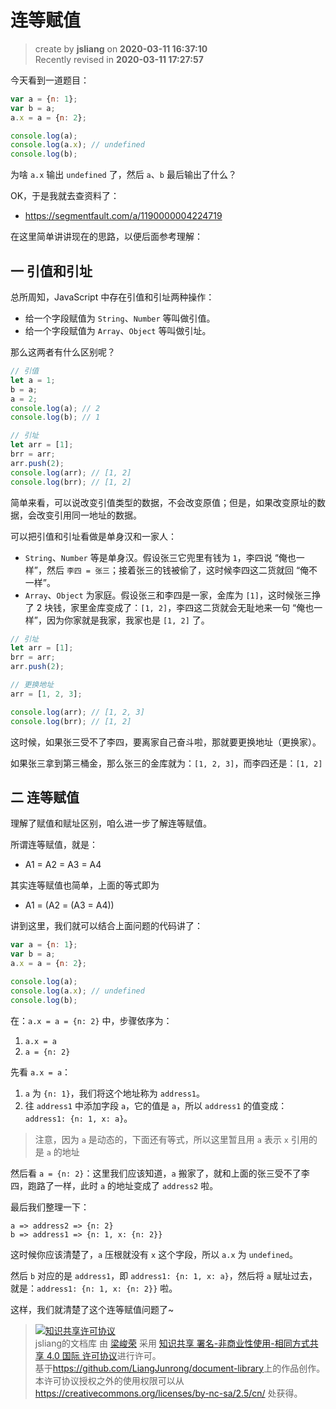 连等赋值
===

> create by **jsliang** on **2020-03-11 16:37:10**  
> Recently revised in **2020-03-11 17:27:57**

今天看到一道题目：

```js
var a = {n: 1};
var b = a;
a.x = a = {n: 2};

console.log(a);
console.log(a.x); // undefined
console.log(b);
```

为啥 `a.x` 输出 `undefined` 了，然后 `a`、`b` 最后输出了什么？

OK，于是我就去查资料了：

* https://segmentfault.com/a/1190000004224719

在这里简单讲讲现在的思路，以便后面参考理解：

## 一 引值和引址

总所周知，JavaScript 中存在引值和引址两种操作：

* 给一个字段赋值为 `String`、`Number` 等叫做引值。
* 给一个字段赋值为 `Array`、`Object` 等叫做引址。

那么这两者有什么区别呢？

```js
// 引值
let a = 1;
b = a;
a = 2;
console.log(a); // 2
console.log(b); // 1

// 引址
let arr = [1];
brr = arr;
arr.push(2);
console.log(arr); // [1, 2]
console.log(brr); // [1, 2]
```

简单来看，可以说改变引值类型的数据，不会改变原值；但是，如果改变原址的数据，会改变引用同一地址的数据。

可以把引值和引址看做是单身汉和一家人：

* `String`、`Number` 等是单身汉。假设张三它兜里有钱为 `1`，李四说 “俺也一样”，然后 `李四 = 张三`；接着张三的钱被偷了，这时候李四这二货就回 “俺不一样”。
* `Array`、`Object` 为家庭。假设张三和李四是一家，金库为 `[1]`，这时候张三挣了 2 块钱，家里金库变成了：`[1, 2]`，李四这二货就会无耻地来一句 “俺也一样”，因为你家就是我家，我家也是 `[1, 2]` 了。

```js
// 引址
let arr = [1];
brr = arr;
arr.push(2);

// 更换地址
arr = [1, 2, 3];

console.log(arr); // [1, 2, 3]
console.log(brr); // [1, 2]
```

这时候，如果张三受不了李四，要离家自己奋斗啦，那就要更换地址（更换家）。

如果张三拿到第三桶金，那么张三的金库就为：`[1, 2, 3]`，而李四还是：`[1, 2]`

## 二 连等赋值

理解了赋值和赋址区别，咱么进一步了解连等赋值。

所谓连等赋值，就是：

* A1 = A2 = A3 = A4

其实连等赋值也简单，上面的等式即为

* A1 = (A2 = (A3 = A4))

讲到这里，我们就可以结合上面问题的代码讲了：

```js
var a = {n: 1};
var b = a;
a.x = a = {n: 2};

console.log(a);
console.log(a.x); // undefined
console.log(b);
```

在：`a.x = a = {n: 2}` 中，步骤依序为：

1. `a.x = a`
2. `a = {n: 2}`

先看 `a.x = a`：

1. `a` 为 `{n: 1}`，我们将这个地址称为 `address1`。
2. 往 `address1` 中添加字段 `a`，它的值是 `a`，所以 `address1` 的值变成：`address1: {n: 1, x: a}`。

> 注意，因为 `a` 是动态的，下面还有等式，所以这里暂且用 `a` 表示 `x` 引用的是 `a` 的地址

然后看 `a = {n: 2}`：这里我们应该知道，`a` 搬家了，就和上面的张三受不了李四，跑路了一样，此时 `a` 的地址变成了 `address2` 啦。

最后我们整理一下：

```
a => address2 => {n: 2}
b => address1 => {n: 1, x: {n: 2}}
```

这时候你应该清楚了，`a` 压根就没有 `x` 这个字段，所以 `a.x` 为 `undefined`。

然后 `b` 对应的是 `address1`，即 `address1: {n: 1, x: a}`，然后将 `a` 赋址过去，就是：`address1: {n: 1, x: {n: 2}}` 啦。

这样，我们就清楚了这个连等赋值问题了~

> <a rel="license" href="http://creativecommons.org/licenses/by-nc-sa/4.0/"><img alt="知识共享许可协议" style="border-width:0" src="https://i.creativecommons.org/l/by-nc-sa/4.0/88x31.png" /></a><br /><span xmlns:dct="http://purl.org/dc/terms/" property="dct:title">jsliang的文档库</span> 由 <a xmlns:cc="http://creativecommons.org/ns#" href="https://github.com/LiangJunrong/document-library" property="cc:attributionName" rel="cc:attributionURL">梁峻荣</a> 采用 <a rel="license" href="http://creativecommons.org/licenses/by-nc-sa/4.0/">知识共享 署名-非商业性使用-相同方式共享 4.0 国际 许可协议</a>进行许可。<br />基于<a xmlns:dct="http://purl.org/dc/terms/" href="https://github.com/LiangJunrong/document-library" rel="dct:source">https://github.com/LiangJunrong/document-library</a>上的作品创作。<br />本许可协议授权之外的使用权限可以从 <a xmlns:cc="http://creativecommons.org/ns#" href="https://creativecommons.org/licenses/by-nc-sa/2.5/cn/" rel="cc:morePermissions">https://creativecommons.org/licenses/by-nc-sa/2.5/cn/</a> 处获得。
